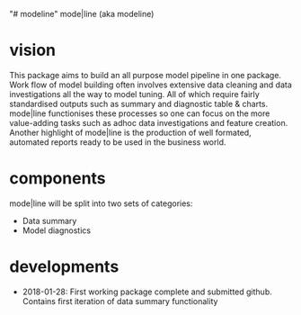 "# modeline" 
mode|line (aka modeline)

# vision
This package aims to build an all purpose model pipeline in one package. Work flow of model building often involves extensive data cleaning and data investigations all the way to model tuning. All of which require fairly standardised outputs such as summary and diagnostic table & charts. mode|line functionises these processes so one can focus on the more value-adding tasks such as adhoc data investigations and feature creation. Another highlight of mode|line is the production of well formated, automated reports ready to be used in the business world.

# components
mode|line will be split into two sets of categories:
- Data summary
- Model diagnostics

# developments
- 2018-01-28: First working package complete and submitted github. Contains first iteration of data summary functionality
